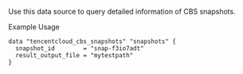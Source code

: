 Use this data source to query detailed information of CBS snapshots.

Example Usage

```hcl
data "tencentcloud_cbs_snapshots" "snapshots" {
  snapshot_id        = "snap-f3io7adt"
  result_output_file = "mytestpath"
}
```